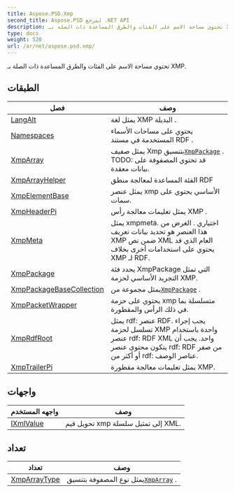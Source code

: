 ```yaml
---
title: Aspose.PSD.Xmp
second_title: Aspose.PSD لمرجع .NET API
description: تحتوي مساحة الاسم على الفئات والطرق المساعدة ذات الصلة بـ XMP.
type: docs
weight: 520
url: /ar/net/aspose.psd.xmp/
---
```

تحتوي مساحة الاسم على الفئات والطرق المساعدة ذات الصلة بـ XMP.

## الطبقات

| فصل | وصف |
| --- | --- |
| [LangAlt](./langalt/) | يمثل لغة XMP البديلة . |
| [Namespaces](./namespaces/) | يحتوي على مساحات الأسماء المستخدمة في مستند RDF . |
| [XmpArray](./xmparray/) | يمثل صفيف Xmp بتنسيق[`XmpPackage`](../aspose.psd.xmp/xmppackage/) . TODO: قد تحتوي المصفوفة على بيانات معقدة. |
| [XmpArrayHelper](./xmparrayhelper/) | الفئة المساعدة لمعالجة منطق RDF |
| [XmpElementBase](./xmpelementbase/) | يمثل عنصر xmp الأساسي يحتوي على سمات. |
| [XmpHeaderPi](./xmpheaderpi/) | يمثل تعليمات معالجة رأس XMP . |
| [XmpMeta](./xmpmeta/) | يمثل xmpmeta. اختياري . الغرض من هذا العنصر هو تحديد بيانات تعريف XMP ضمن نص XML العام الذي قد يحتوي على استخدامات أخرى بخلاف XMP لـ RDF. |
| [XmpPackage](./xmppackage/) | يحدد فئة XmpPackage التي تمثل التجريد الأساسي لحزمة XMP. |
| [XmpPackageBaseCollection](./xmppackagebasecollection/) | يمثل مجموعة من[`XmpPackage`](../aspose.psd.xmp/xmppackage/) . |
| [XmpPacketWrapper](./xmppacketwrapper/) | يحتوي على حزمة xmp متسلسلة بما في ذلك الرأس والمقطورة. |
| [XmpRdfRoot](./xmprdfroot/) | يمثل rdf: عنصر RDF. يجب إجراء تسلسل لحزمة XMP واحدة باستخدام عنصر rdf: RDF XML واحد. يجب أن يتكون محتوى عنصر rdf: RDF من صفر أو أكثر من rdf: عناصر الوصف. |
| [XmpTrailerPi](./xmptrailerpi/) | يمثل تعليمات معالجة مقطورة XMP. |
## واجهات

| واجهه المستخدم | وصف |
| --- | --- |
| [IXmlValue](./ixmlvalue/) | تحويل قيم xmp إلى تمثيل سلسلة XML. |
## تعداد

| تعداد | وصف |
| --- | --- |
| [XmpArrayType](./xmparraytype/) | يمثل نوع المصفوفة بتنسيق[`XmpArray`](../aspose.psd.xmp/xmparray/) . |


